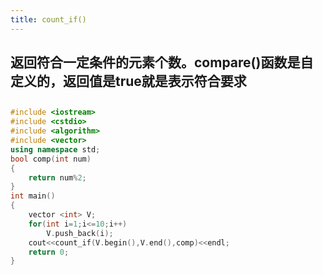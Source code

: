 ```yaml
---
title: count_if()
---
```


## 返回符合一定条件的元素个数。compare()函数是自定义的，返回值是true就是表示符合要求
## 
``` c++
#include <iostream>
#include <cstdio>
#include <algorithm>
#include <vector>
using namespace std;
bool comp(int num)
{
    return num%2;
}
int main()
{
    vector <int> V;
    for(int i=1;i<=10;i++)
        V.push_back(i);
    cout<<count_if(V.begin(),V.end(),comp)<<endl;
    return 0;
}
```
